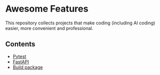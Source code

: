 # Awesome Features
This repository collects projects that make coding (including AI coding) easier, more convenient and professional.
## Contents
- [Pytest](pytest_demo)
- [FastAPI](fastapi_demo)
- [Build package](pack_library)


